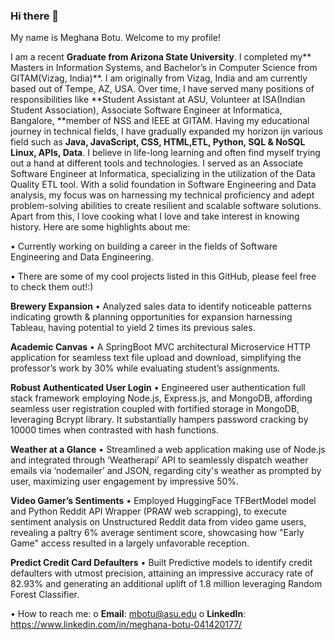 ### Hi there 👋

My name is Meghana Botu. Welcome to my profile!

I am a recent **Graduate from Arizona State University**. I completed my** Masters in Information Systems, and Bachelor’s in Computer Science from GITAM(Vizag, India)**. I am originally from Vizag, India and am currently based out of Tempe, AZ, USA. Over time, I have served many positions of responsibilities like **Student Assistant  at ASU, Volunteer at ISA(Indian Student Association), Associate Software Engineer at Informatica, Bangalore, **member of NSS and IEEE at GITAM. Having my educational journey in technical fields, I have gradually expanded my horizon ijn various field such as **Java, JavaScript, CSS, HTML,ETL, Python, SQL & NoSQL Linux, APIs, Data**. I believe in life-long learning and often find myself trying out a hand at different tools and technologies. I served as an Associate Software Engineer at Informatica, specializing in the utilization of the Data Quality ETL tool. With a solid foundation in Software Engineering and Data analysis, my focus was on harnessing my technical proficiency and adept problem-solving abilities to create resilient and scalable software solutions. Apart from this, I love cooking what I love and take interest in knowing history.
Here are some highlights about me:

•	Currently working on building a career in the fields of Software Engineering and Data Engineering.

•	There are some of my cool projects listed in this GitHub, please feel free to check them out!:)

**Brewery Expansion**
•	Analyzed sales data to identify noticeable patterns indicating growth & planning opportunities for expansion harnessing Tableau, having potential to yield 2 times its previous sales.

**Academic Canvas**
•	A SpringBoot MVC architectural Microservice HTTP application for seamless text file upload and download, simplifying the professor’s work by 30% while evaluating student’s assignments.

**Robust Authenticated User Login**
•	Engineered user authentication full stack framework employing Node.js, Express.js, and MongoDB, affording seamless user registration coupled with fortified storage in MongoDB, leveraging Bcrypt library.  It substantially hampers password cracking by 10000 times when contrasted with hash functions.

**Weather at a Glance**
•	Streamlined a web application making use of Node.js and integrated through ‘Weatherapi’ API to seamlessly dispatch weather emails via ‘nodemailer’ and JSON, regarding city's weather as prompted by user, maximizing user engagement by impressive 50%.

**Video Gamer’s Sentiments**
•	Employed HuggingFace TFBertModel model and Python Reddit API Wrapper (PRAW web scrapping), to execute sentiment analysis on Unstructured Reddit data from video game users, revealing a paltry 6% average sentiment score, showcasing how "Early Game" access resulted in a largely unfavorable reception.

**Predict Credit Card Defaulters**
•	Built Predictive models to identify credit defaulters with utmost precision, attaining an impressive accuracy rate of 82.93% and generating an additional uplift of 1.8 million leveraging Random Forest Classifier.

•	How to reach me: 
o	**Email**: mbotu@asu.edu
o	**LinkedIn**: https://www.linkedin.com/in/meghana-botu-041420177/ 

<!--
**MeghanaBotu/MeghanaBotu** is a ✨ _special_ ✨ repository because its `README.md` (this file) appears on your GitHub profile.


